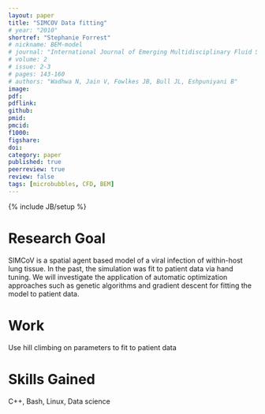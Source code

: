 ```yaml
---
layout: paper
title: "SIMCOV Data fitting"
# year: "2010"
shortref: "Stephanie Forrest"
# nickname: BEM-model
# journal: "International Journal of Emerging Multidisciplinary Fluid Sciences"
# volume: 2
# issue: 2-3
# pages: 143-160
# authors: "Wadhwa N, Jain V, Fowlkes JB, Bull JL, Eshpuniyani B"
image: 
pdf: 
pdflink: 
github: 
pmid: 
pmcid: 
f1000: 
figshare: 
doi: 
category: paper
published: true
peerreview: true
review: false
tags: [microbubbles, CFD, BEM]
---
```

{% include JB/setup %}

# Research Goal 

SIMCoV is a spatial agent based model of a viral infection of within-host lung tissue. In the past, the simulation was fit to patient data via hand tuning. We will investigate the application of automatic optimization approaches such as genetic algorithms and gradient descent for fitting the model to patient data.

# Work 

Use hill climbing on parameters to fit to patient data

# Skills Gained

C++, Bash, Linux, Data science